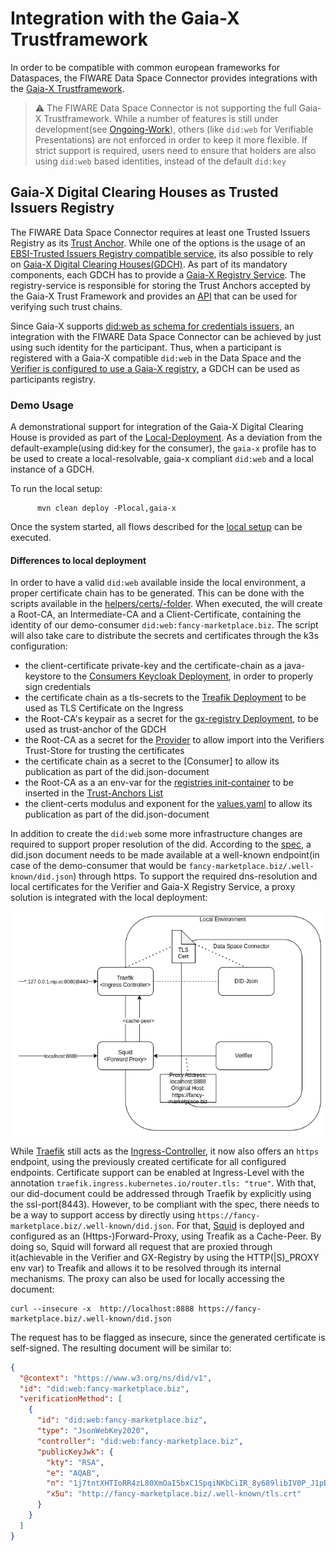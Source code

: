 # Integration with the Gaia-X Trustframework

In order to be compatible with common european frameworks for Dataspaces, the FIWARE Data Space Connector provides integrations with the [Gaia-X Trustframework](https://gaia-x.gitlab.io/policy-rules-committee/trust-framework/). 

> :warning: The FIWARE Data Space Connector is not supporting the full Gaia-X Trustframework. While a number of features is still under development(see [Ongoing-Work](./ONGOING_WORK.md)), others (like ```did:web``` for Verifiable Presentations) are not enforced in order to keep it more flexible. If strict support is required, users need to ensure that holders are also using ```did:web``` based identities, instead of the default ```did:key```

## Gaia-X Digital Clearing Houses as Trusted Issuers Registry

The FIWARE Data Space Connector requires at least one Trusted Issuers Registry as its [Trust Anchor](./deployment-integration/local-deployment/LOCAL.MD#the-trust-anchor). While one of the options is the usage of an [EBSI-Trusted Issuers Registry compatible service](https://hub.ebsi.eu/apis/pilot/trusted-issuers-registry/v4), its also possible to rely on [Gaia-X Digital Clearing Houses(GDCH)](https://gaia-x.eu/services-deliverables/digital-clearing-house/). 
As part of its mandatory components, each GDCH has to provide a [Gaia-X Registry Service](https://docs.gaia-x.eu/technical-committee/architecture-document/24.04/gx_services/#gaia-x-registry). The registry-service is responsible for storing the Trust Anchors accepted by the Gaia-X Trust Framework and provides an [API](https://registry.lab.gaia-x.eu/v2/docs/) that can be used for verifying such trust chains. 

Since Gaia-X supports [did:web as schema for credentials issuers](https://gitlab.com/gaia-x/technical-committee/identity-credentials-and-access-management-working-group/icam/-/blob/main/docs/credential_format.md#issuers), an integration with the FIWARE Data Space Connector can be achieved by just using such identity for the participant. Thus, when a participant is registered with a Gaia-X compatible ```did:web``` in the Data Space and the [Verifier is configured to use a Gaia-X registry](https://github.com/FIWARE/VCVerifier?tab=readme-ov-file#gaia-x-registry), a GDCH can be used as participants registry.

### Demo Usage

A demonstrational support for integration of the Gaia-X Digital Clearing House is provided as part of the [Local-Deployment](./deployment-integration/local-deployment/LOCAL.MD). As a deviation from the default-example(using did:key for the consumer), the ```gaia-x``` profile has to be used to create a local-resolvable, gaia-x compliant ```did:web``` and a local instance of a GDCH.

To run the local setup:
```shell
      mvn clean deploy -Plocal,gaia-x
```

Once the system started, all flows described for the [local setup](./deployment-integration/local-deployment/LOCAL.MD#the-data-space) can be executed. 

#### Differences to local deployment

In order to have a valid ```did:web``` available inside the local environment, a proper certificate chain has to be generated. This can be done with the scripts available in the [helpers/certs/-folder](../helpers/certs/). When executed, the will create a Root-CA, an Intermediate-CA and a Client-Certificate, containing the identity of our demo-consumer ```did:web:fancy-marketplace.biz```. The script will also take care to distribute the secrets and certificates through the k3s configuration:

* the client-certificate private-key and the certificate-chain as a java-keystore to the [Consumers Keycloak Deployment](../k3s/consumer/), in order to properly sign credentials
* the certificate chain as a tls-secrets to the [Treafik Deployment](../k3s/infra/traefik/) to be used as TLS Certificate on the Ingress
* the Root-CA's keypair as a secret for the [gx-registry Deployment](../k3s/infra/gx-registry/), to be used as trust-anchor of the GDCH
* the Root-CA as a secret for the [Provider](../k3s/provider/) to allow import into the Verifiers Trust-Store for trusting the certificates
* the certificate chain as a secret to the [Consumer] to allow its publication as part of the did.json-document
* the Root-CA as a an env-var for the [registries init-container](../k3s/infra/gx-registry/deployment-registry.yaml) to be inserted in the [Trust-Anchors List](../helpers/gaiax-local-trust/README.md)
* the client-certs modulus and exponent for the [values.yaml](../k3s/consumer-gaia-x.yaml) to allow its publication as part of the did.json-document

In addition to create the ```did:web``` some more infrastructure changes are required to support proper resolution of the did. According to the [spec](https://w3c-ccg.github.io/did-method-web/), a did.json document needs to be made available at a well-known endpoint(in case of the demo-consumer that would be `fancy-marketplace.biz/.well-known/did.json`) through https. To support the required dns-resolution and local certificates for the Verifier and Gaia-X Registry Service, a proxy solution is integrated with the local deployment:

![Proxy-Setup](./img/proxy-setup.png)

While [Traefik](../k3s/infra/traefik/) still acts as the [Ingress-Controller](https://kubernetes.io/docs/concepts/services-networking/ingress-controllers/), it now also offers an ```https``` endpoint, using the previously created certificate for all configured endpoints. Certificate support can be enabled at Ingress-Level with the annotation ```traefik.ingress.kubernetes.io/router.tls: "true"```. With that, our did-document could be addressed through Traefik by explicitly using the ssl-port(8443). However, to be compliant with the spec, there needs to be a way to support access by directly using ```https://fancy-marketplace.biz/.well-known/did.json```. 
For that, [Squid](../k3s/infra/squid/) is deployed and configured as an (Https-)Forward-Proxy, using Treafik as a Cache-Peer. By doing so, Squid will forward all request that are proxied through it(achievable in the Verifier and GX-Registry by using the HTTP(|S)_PROXY env var) to Treafik and allows it to be resolved through its internal mechanisms.
The proxy can also be used for locally accessing the document:

```shell
curl --insecure -x  http://localhost:8888 https://fancy-marketplace.biz/.well-known/did.json
```

The request has to be flagged as insecure, since the generated certificate is self-signed. The resulting document will be similar to:

```json
{
  "@context": "https://www.w3.org/ns/did/v1",
  "id": "did:web:fancy-marketplace.biz",
  "verificationMethod": [
    {
      "id": "did:web:fancy-marketplace.biz",
      "type": "JsonWebKey2020",
      "controller": "did:web:fancy-marketplace.biz",
      "publicKeyJwk": {
        "kty": "RSA",
        "e": "AQAB",
        "n": "1j7tntXHTIoRR4zL80XmOaI5bxC1SpqiNKbCiIR_8y689libIV0P_J1pB_MyeCJHwhbih91MHRAu2Dg4pg9dskpWBSKUtrQxHcPxSubupzZc0HUunoe-6jX_4GW-2stZ3gyZCsBBLLBAKMHlZGOMPGjG1gKci2ieBG-Vgyk6uKKelMqyJAxDFqqeXvD0rtFXmkcTCUZhgJyXc0PRYQr0EDdNTZprMY9aVg2g46vveBU_ck9y7Fws6MEwR3ElPonaU2sMOOrAfTpJm0OMaYYSDb-Pi41WCv3eXYPMkSyRA-nLVFeckv79tt1bKC48uuIq1DaRibJShCSt5Bb2BVrIQ1PdU4huO-HesyOTghspPC9jwf8JHDY4ND441_KsIUtuW3HBI6IQsTmovz7N022qCcEAC6rav8R25qOEKeX0_jHHg-BdlXIUFJXfKmOh17KAFFpreQfuyPXhYa2yE26HhZll-eZCKyWwfIqsmCBQdXA3_ZqpRN5xGjkhp92o4KWqGU9G0Eo9FTvbQDAxLri4hZlfe38XDwAoP_7pZrYx2oDPEv5E_0-GR2k2usTJQPuJjCpfu5BXBWHbAHv1--qqOBgHOcfBTroCMLgaYFLq0pu3ZnW-gf3RRcNtZyoh2PjD_MkbK_oMP16PX597heEAoOAHuQEcVRCuwNFIOtMxTtc",
        "x5u": "http://fancy-marketplace.biz/.well-known/tls.crt"
      }
    }
  ]
}
```